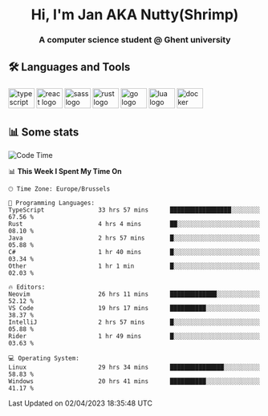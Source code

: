 <h1 align="center">Hi, I'm Jan AKA Nutty(Shrimp)</h1>
<h3 align="center">A computer science student @ Ghent university</h3>

<h2 align="left">🛠️ Languages and Tools</h2>

###

<div align="left">
  <img src="https://cdn.jsdelivr.net/gh/devicons/devicon/icons/typescript/typescript-original.svg" height="40" width="52" alt="typescript logo"  />
  <img src="https://cdn.jsdelivr.net/gh/devicons/devicon/icons/react/react-original.svg" height="40" width="52" alt="react logo"  />
  <img src="https://cdn.jsdelivr.net/gh/devicons/devicon/icons/sass/sass-original.svg" height="40" width="52" alt="sass logo"  />
  <img src="https://cdn.jsdelivr.net/gh/devicons/devicon/icons/rust/rust-plain.svg" height="40" width="52" alt="rust logo"  />
  <img src="https://cdn.jsdelivr.net/gh/devicons/devicon/icons/go/go-original.svg" height="40" width="52" alt="go logo"  />
  <img src="https://cdn.jsdelivr.net/gh/devicons/devicon/icons/lua/lua-original.svg" height="40" width="52" alt="lua logo"  />
  <img src="https://cdn.jsdelivr.net/gh/devicons/devicon/icons/docker/docker-original.svg" height="40" width="52" alt="docker logo"  />
</div>

<h2>📊 Some stats</h2>

<!--START_SECTION:waka-->
![Code Time](http://img.shields.io/badge/Code%20Time-2%2C937%20hrs%2046%20mins-blue)

📊 **This Week I Spent My Time On** 

```text
🕑︎ Time Zone: Europe/Brussels

💬 Programming Languages: 
TypeScript               33 hrs 57 mins      █████████████████░░░░░░░░   67.56 % 
Rust                     4 hrs 4 mins        ██░░░░░░░░░░░░░░░░░░░░░░░   08.10 % 
Java                     2 hrs 57 mins       █░░░░░░░░░░░░░░░░░░░░░░░░   05.88 % 
C#                       1 hr 40 mins        █░░░░░░░░░░░░░░░░░░░░░░░░   03.34 % 
Other                    1 hr 1 min          █░░░░░░░░░░░░░░░░░░░░░░░░   02.03 % 

🔥 Editors: 
Neovim                   26 hrs 11 mins      █████████████░░░░░░░░░░░░   52.12 % 
VS Code                  19 hrs 17 mins      ██████████░░░░░░░░░░░░░░░   38.37 % 
IntelliJ                 2 hrs 57 mins       █░░░░░░░░░░░░░░░░░░░░░░░░   05.88 % 
Rider                    1 hr 49 mins        █░░░░░░░░░░░░░░░░░░░░░░░░   03.63 % 

💻 Operating System: 
Linux                    29 hrs 34 mins      ███████████████░░░░░░░░░░   58.83 % 
Windows                  20 hrs 41 mins      ██████████░░░░░░░░░░░░░░░   41.17 % 
```


 Last Updated on 02/04/2023 18:35:48 UTC
<!--END_SECTION:waka-->
